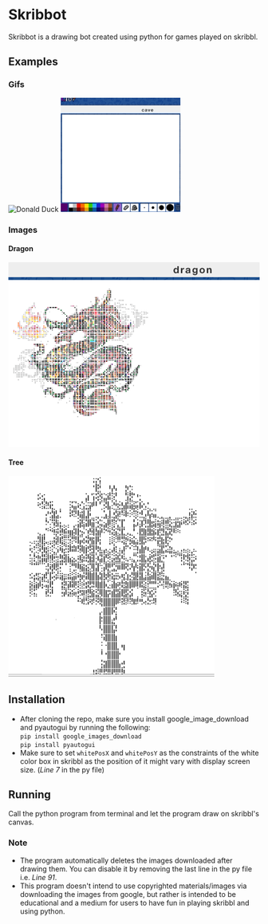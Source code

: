 # Skribbot
Skribbot is a drawing bot created using python for games played on skribbl.

## Examples

### Gifs
![Donald Duck](https://github.com/TheNova22/Skribbot/blob/master/screenshots/donaldDuck.gif)   ![Cave](https://github.com/TheNova22/Skribbot/blob/master/screenshots/cave.gif)

### Images
#### Dragon
![Dragon](https://github.com/TheNova22/Skribbot/blob/master/screenshots/dragon.png)
#### Tree
![Tree](https://github.com/TheNova22/Skribbot/blob/master/screenshots/tree.png)

## Installation
- After cloning the repo, make sure you install google_image_download and pyautogui by running the following:</br>
```pip install google_images_download```</br>
```pip install pyautogui```
- Make sure to set ```whitePosX``` and ```whitePosY``` as the constraints of the white color box in skribbl as the position of it might vary with display screen size. (<em>Line 7</em> in the py file)

## Running
Call the python program from terminal and let the program draw on skribbl's canvas.

### Note
- The program automatically deletes the images downloaded after drawing them. You can disable it by removing the last line in the py file i.e. <em>Line 91</em>.
- This program doesn't intend to use copyrighted materials/images via downloading the images from google, but rather is intended to be educational and a medium for users to have fun in playing skribbl and using python.
